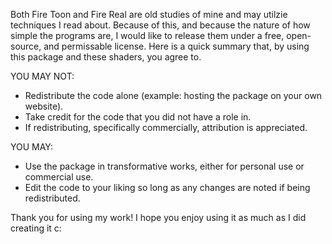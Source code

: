 Both Fire Toon and Fire Real are old studies of mine and may utilzie techniques I read about. Because of this, and because the nature of how simple the programs are, I would like to release them under a free, open-source, and permissable license. Here is a quick summary that, by using this package and these shaders, you agree to.

YOU MAY NOT:
- Redistribute the code alone (example: hosting the package on your own website).
- Take credit for the code that you did not have a role in.
- If redistributing, specifically commercially, attribution is appreciated.

YOU MAY:
- Use the package in transformative works, either for personal use or commercial use.
- Edit the code to your liking so long as any changes are noted if being redistributed.

Thank you for using my work! I hope you enjoy using it as much as I did creating it c: